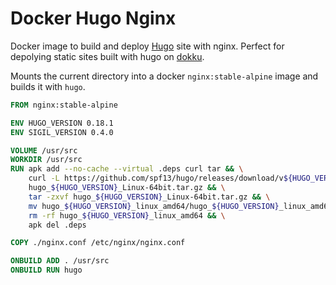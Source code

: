 # Docker Hugo Nginx

Docker image to build and deploy [Hugo]() site with nginx. Perfect for depolying static sites built with hugo on [dokku]().

Mounts the current directory into a docker `nginx:stable-alpine` image and builds it with `hugo`.

```Dockerfile
FROM nginx:stable-alpine

ENV HUGO_VERSION 0.18.1
ENV SIGIL_VERSION 0.4.0

VOLUME /usr/src
WORKDIR /usr/src
RUN apk add --no-cache --virtual .deps curl tar && \
    curl -L https://github.com/spf13/hugo/releases/download/v${HUGO_VERSION}/hugo_${HUGO_VERSION}_Linux-64bit.tar.gz > \
    hugo_${HUGO_VERSION}_Linux-64bit.tar.gz && \
    tar -zxvf hugo_${HUGO_VERSION}_Linux-64bit.tar.gz && \
    mv hugo_${HUGO_VERSION}_linux_amd64/hugo_${HUGO_VERSION}_linux_amd64 /bin/hugo && \
    rm -rf hugo_${HUGO_VERSION}_linux_amd64 && \
    apk del .deps

COPY ./nginx.conf /etc/nginx/nginx.conf

ONBUILD ADD . /usr/src
ONBUILD RUN hugo
```
